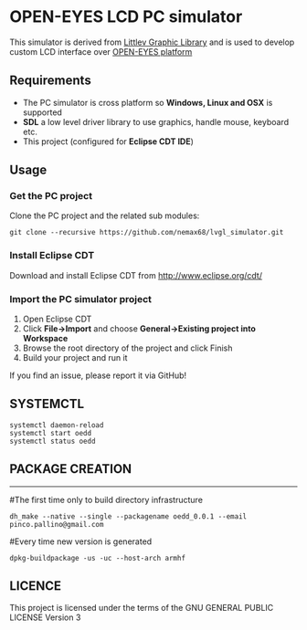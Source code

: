 # OPEN-EYES LCD PC simulator

This simulator is derived from [Littlev Graphic Library](https://github.com/littlevgl/lvgl) and is used to develop custom LCD interface over [OPEN-EYES platform](https://open-eyes.it) 

## Requirements
* The PC simulator is cross platform so **Windows, Linux and OSX** is supported
* **SDL** a low level driver library to use graphics, handle mouse, keyboard etc.
* This project (configured for **Eclipse CDT IDE**)

## Usage

### Get the PC project

Clone the PC project and the related sub modules:
```
git clone --recursive https://github.com/nemax68/lvgl_simulator.git
```

### Install Eclipse CDT
Download and install Eclipse CDT from  http://www.eclipse.org/cdt/

### Import the PC simulator project
1. Open Eclipse CDT
2. Click **File->Import** and choose **General->Existing project into Workspace**
3. Browse the root directory of the project and click Finish
4. Build your project and run it

If you find an issue, please report it via GitHub!

## SYSTEMCTL

```
systemctl daemon-reload
systemctl start oedd
systemctl status oedd
```

## PACKAGE CREATION
--------------------------------------

#The first time only to build directory infrastructure
```
dh_make --native --single --packagename oedd_0.0.1 --email pinco.pallino@gmail.com
```

#Every time new version is generated
```
dpkg-buildpackage -us -uc --host-arch armhf
```

## LICENCE 

This project is licensed under the terms of the GNU GENERAL PUBLIC LICENSE Version 3


